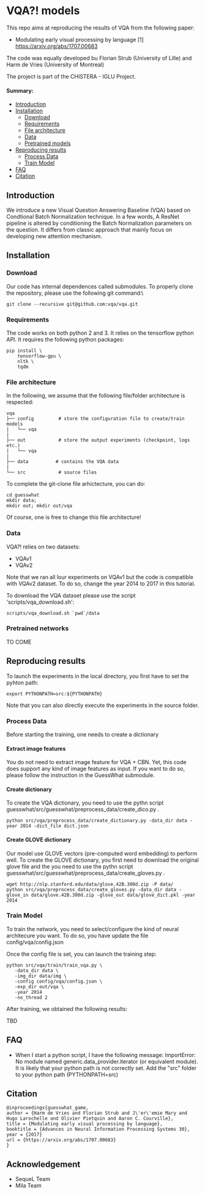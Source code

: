 # VQA?! models

This repo aims at reproducing the results of VQA from the following paper:
-  Modulating early visual processing by language [1] https://arxiv.org/abs/1707.00683

The code was equally developed bu Florian Strub (University of Lille) and Harm de Vries (University of Montreal)

The project is part of the CHISTERA - IGLU Project.

#### Summary:

* [Introduction](#introduction)
* [Installation](#installation)
    * [Download](#Download)
    * [Requirements](#requirements)
    * [File architecture](#file-architecture)
    * [Data](#data)
    * [Pretrained models](#pretrained-models)
* [Reproducing results](#reproducing-results)
    * [Process Data](#data)
    * [Train Model](#train-model)
* [FAQ](#faq)
* [Citation](#citation)

## Introduction

We introduce a new Visual Question Answering Baseline (VQA) based on Condtional Batch Normalization technique.
In a few words, A ResNet pipeline is altered by conditioning the Batch Normalization parameters on the question.
It differs from classic approach that mainly focus on developing new attention mechanism.
## Installation


### Download

Our code has internal dependences called submodules. To properly clone the repository, please use the following git command:\

```
git clone --recursive git@github.com:vqa/vqa.git
```

### Requirements

The code works on both python 2 and 3. It relies on the tensorflow python API.
It requires the following python packages:

```
pip install \
    tensorflow-gpu \
    nltk \
    tqdm
```


### File architecture
In the following, we assume that the following file/folder architecture is respected:

```
vqa
├── config         # store the configuration file to create/train models
|   └── vqa
|
├── out            # store the output experiments (checkpoint, logs etc.)
|   └── vqa
|
├── data          # contains the VQA data
|
└── src            # source files
```

To complete the git-clone file arhictecture, you can do:

```
cd guesswhat
mkdir data;
mkdir out; mkdir out/vqa
```

Of course, one is free to change this file architecture!

### Data
VQA?! relies on two datasets:
 - VQAv1
 - VQAv2

Note that we ran all lour experiments on VQAv1 but the code is compatible with VQAv2 dataset.
To do so, change the year 2014 to 2017 in this tutorial.

To download the VQA dataset please use the script 'scripts/vqa_download.sh':
```
scripts/vqa_download.sh `pwd`/data
```


### Pretrained networks

TO COME

## Reproducing results

To launch the experiments in the local directory, you first have to set the pyhton path:
```
export PYTHONPATH=src:${PYTHONPATH}
```
Note that you can also directly execute the experiments in the source folder.

### Process Data

Before starting the training, one needs to create a dictionary

#### Extract image features
You do not need to extract image feature for VQA + CBN.
Yet, this code does support any kind of image features as input. If you want to do so, please follow the instruction in the GuessWhat submodule.

#### Create dictionary

To create the VQA dictionary, you need to use the pythn script guesswhat/src/guesswhat/preprocess_data/create_dico.py .

```
python src/vqa/preprocess_data/create_dictionary.py -data_dir data -year 2014 -dict_file dict.json
```


#### Create GLOVE dictionary

Our model use GLOVE vectors (pre-computed word embedding) to perform well.
To create the GLOVE dictionary, you first need to download the original glove file and the you need to use the pythn script guesswhat/src/guesswhat/preprocess_data/create_gloves.py .

```
wget http://nlp.stanford.edu/data/glove.42B.300d.zip -P data/
python src/vqa/preprocess_data/create_gloves.py -data_dir data -glove_in data/glove.42B.300d.zip -glove_out data/glove_dict.pkl -year 2014
```

### Train Model
To train the network, you need to select/configure the kind of neural architecure you want.
To do so, you have update the file config/vqa/config.json

Once the config file is set, you can launch the training step:
```
python src/vqa/train/train_vqa.py \
   -data_dir data \
   -img_dir data/img \
   -config config/vqa/config.json \
   -exp_dir out/vqa \
   -year 2014
   -no_thread 2
```

After training, we obtained the following results:

TBD



## FAQ

 - When I start a python script, I have the following message: ImportError: No module named generic.data_provider.iterator (or equivalent module). It is likely that your python path is not correctly set. Add the "src" folder to your python path (PYTHONPATH=src)


## Citation


```
@inproceedings{guesswhat_game,
author = {Harm de Vries and Florian Strub and J\'er\'emie Mary and Hugo Larochelle and Olivier Pietquin and Aaron C. Courville},
title = {Modulating early visual processing by language},
booktitle = {Advances in Neural Information Processing Systems 30},
year = {2017}
url = {https://arxiv.org/abs/1707.00683}
}
```


## Acknowledgement
 - SequeL Team
 - Mila Team






